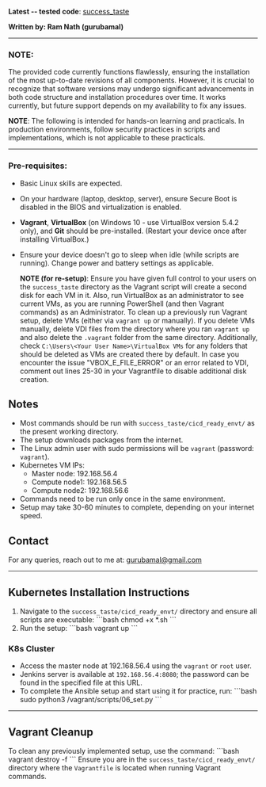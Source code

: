
**Latest -- tested code**: [success_taste](https://github.com/gurubamal/success_taste/tree/main/cicd_ready_envt)

**Written by: Ram Nath (gurubamal)**

---

### NOTE:
The provided code currently functions flawlessly, ensuring the installation of the most up-to-date revisions of all components. However, it is crucial to recognize that software versions may undergo significant advancements in both code structure and installation procedures over time.  It works currently, but future support depends on my availability to fix any issues.

**NOTE**: The following is intended for hands-on learning and practicals. In production environments, follow security practices in scripts and implementations, which is not applicable to these practicals.

---

### Pre-requisites:

- Basic Linux skills are expected.
- On your hardware (laptop, desktop, server), ensure Secure Boot is disabled in the BIOS and virtualization is enabled.
- **Vagrant**, **VirtualBox** (on Windows 10 - use VirtualBox version 5.4.2 only), and **Git** should be pre-installed. (Restart your device once after installing VirtualBox.)
- Ensure your device doesn't go to sleep when idle (while scripts are running). Change power and battery settings as applicable.

    **NOTE (for re-setup)**: Ensure you have given full control to your users on the `success_taste` directory as the Vagrant script will create a second disk for each VM in it. Also, run VirtualBox as an administrator to see current VMs, as you are running PowerShell (and then Vagrant commands) as an Administrator. To clean up a previously run Vagrant setup, delete VMs (either via `vagrant up` or manually). If you delete VMs manually, delete VDI files from the directory where you ran `vagrant up` and also delete the `.vagrant` folder from the same directory. Additionally, check `C:\Users\<Your User Name>\VirtualBox VMs` for any folders that should be deleted as VMs are created there by default. In case you encounter the issue "VBOX_E_FILE_ERROR" or an error related to VDI, comment out lines 25-30 in your Vagrantfile to disable additional disk creation.

## Notes
- Most commands should be run with `success_taste/cicd_ready_envt/` as the present working directory.
- The setup downloads packages from the internet.
- The Linux admin user with sudo permissions will be `vagrant` (password: `vagrant`).
- Kubernetes VM IPs: 
  - Master node: 192.168.56.4
  - Compute node1: 192.168.56.5
  - Compute node2: 192.168.56.6
- Commands need to be run only once in the same environment.
- Setup may take 30-60 minutes to complete, depending on your internet speed.

## Contact
For any queries, reach out to me at: [gurubamal@gmail.com](mailto:gurubamal@gmail.com)

---

## Kubernetes Installation Instructions

1. Navigate to the `success_taste/cicd_ready_envt/` directory and ensure all scripts are executable:
    \`\`\`bash
    chmod +x *.sh
    \`\`\`
2. Run the setup:
    \`\`\`bash
    vagrant up
    \`\`\`
### K8s Cluster
- Access the master node at 192.168.56.4 using the `vagrant` or `root` user.
- Jenkins server is available at `192.168.56.4:8080`; the password can be found in the specified file at this URL.
- To complete the Ansible setup and start using it for practice, run:
    \`\`\`bash
    sudo python3 /vagrant/scripts/06_set.py
    \`\`\`

---

## Vagrant Cleanup
To clean any previously implemented setup, use the command:
\`\`\`bash
vagrant destroy -f
\`\`\`
Ensure you are in the `success_taste/cicd_ready_envt/` directory where the `Vagrantfile` is located when running Vagrant commands.
